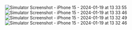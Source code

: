![Simulator Screenshot - iPhone 15 - 2024-01-19 at 13 33 55](https://github.com/jigar99/TodoList/assets/29341369/96a2e7ed-c0d9-4e30-9d29-31531552fdac)
![Simulator Screenshot - iPhone 15 - 2024-01-19 at 13 33 46](https://github.com/jigar99/TodoList/assets/29341369/c3acc74d-6370-41a7-badb-24b56f1a8d6f)
![Simulator Screenshot - iPhone 15 - 2024-01-19 at 13 32 49](https://github.com/jigar99/TodoList/assets/29341369/1565c3cd-ea0f-4517-990e-bdc96a06b533)
![Simulator Screenshot - iPhone 15 - 2024-01-19 at 13 32 46](https://github.com/jigar99/TodoList/assets/29341369/4b671e2a-d8b9-464c-a573-3755edc8c1dd)
